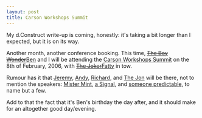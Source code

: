 ```yaml
---
layout: post
title: Carson Workshops Summit
---
```

<div class="sidenote">
	<p>
		My d.Construct write-up is coming, honestly: it's taking a bit longer than I expected, but it is on its way.
	</p>
</div>

Another month, another conference booking. This time, [<del>The Boy Wonder</del><ins>Ben</ins>][Ben Ward] and I will be attending the [Carson Workshops Summit][] on the 8th of February, 2006, with [<del>The Joker</del><ins>Fatty</ins>][Fatty Thompson] in tow.

Rumour has it that [Jeremy][Jeremy Keith], [Andy][Andy Budd], [Richard][Richard Rutter], and [The Jon][Jon Hicks] will be there, not to mention the speakers: [Mister Mint][Shaun Inman], [a Signal][David Heinemeier Hansson], and [someone predictable][Ryan Carson], to name but a few.

Add to that the fact that it's Ben's birthday the day after, and it should make for an altogether good day/evening.

[Ben Ward]: http://ben-ward.co.uk/ "Ben Ward's blog"
[Carson Workshops Summit]: http://www.carsonworkshops.com/summit/
[Fatty Thompson]: http://fatbusinessman.com/ "David 'Fatty' Thompson's blog"
[Jeremy Keith]: http://www.adactio.com/ "Jeremy Keith's Adactio"
[Andy Budd]: http://www.andybudd.com/ "Andy Budd"
[Richard Rutter]: http://www.clagnut.com/ "Richard Rutter"
[Jon Hicks]: http://www.hicksdesign.co.uk/journal/ "Jon Hicks's blog"
[Shaun Inman]: http://www.shauninman.com/ "Shaun Inman"
[David Heinemeier Hansson]: http://www.loudthinking.com/ "David Heinemeier Hansson's loudthinking"
[Ryan Carson]: http://www.bd4d.com/blog/ "Ryan Carson's BD4D"
